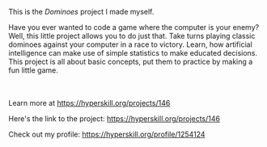 This is the *Dominoes* project I made myself.


<p>Have you ever wanted to code a game where the computer is your enemy? Well, this little project allows you to do just that. Take turns playing classic dominoes against your computer in a race to victory. Learn, how artificial intelligence can make use of simple statistics to make educated decisions. This project is all about basic concepts, put them to practice by making a fun little game.</p><br/><br/>Learn more at <a href="https://hyperskill.org/projects/146?utm_source=ide&utm_medium=ide&utm_campaign=ide&utm_content=project-card">https://hyperskill.org/projects/146</a>

Here's the link to the project: https://hyperskill.org/projects/146

Check out my profile: https://hyperskill.org/profile/1254124